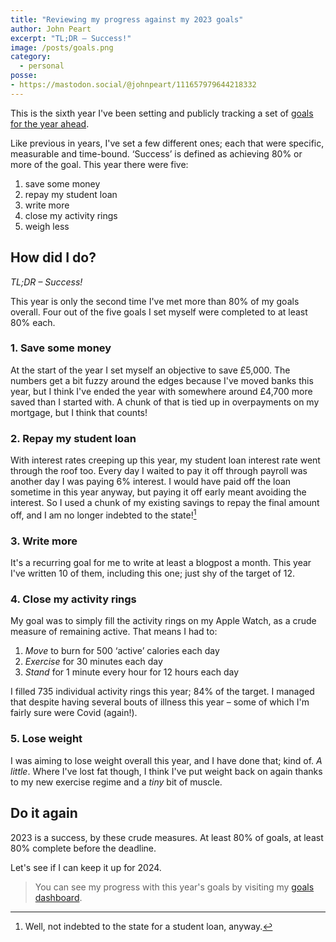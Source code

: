 ```yaml
---
title: "Reviewing my progress against my 2023 goals"
author: John Peart
excerpt: "TL;DR – Success!"
image: /posts/goals.png
category:
  - personal
posse: 
- https://mastodon.social/@johnpeart/111657979644218332
---
```


This is the sixth year I've been setting and publicly tracking a set of [goals for the year ahead](https://www.johnpe.art/goals/). 

Like previous in years, I've set a few different ones; each that were specific, measurable and time-bound. ‘Success’ is defined as achieving 80% or more of the goal. This year there were five:

1. save some money
2. repay my student loan
3. write more
4. close my activity rings
5. weigh less

## How did I do?

*TL;DR – Success!*

This year is only the second time I've met more than 80% of my goals overall. Four out of the five goals I set myself were completed to at least 80% each. 

### 1. Save some money

At the start of the year I set myself an objective to save £5,000. The numbers get a bit fuzzy around the edges because I've moved banks this year, but I think I've ended the year with somewhere around £4,700 more saved than I started with. A chunk of that is tied up in overpayments on my mortgage, but I think that counts!

### 2. Repay my student loan

With interest rates creeping up this year, my student loan interest rate went through the roof too. Every day I waited to pay it off through payroll was another day I was paying 6% interest. I would have paid off the loan sometime in this year anyway, but paying it off early meant avoiding the interest. So I used a chunk of my existing savings to repay the final amount off, and I am no longer indebted to the state![^debt]

[^debt]: Well, not indebted to the state for a student loan, anyway.

### 3. Write more

It's a recurring goal for me to write at least a blogpost a month. This year I've written 10 of them, including this one; just shy of the target of 12.

### 4. Close my activity rings

My goal was to simply fill the activity rings on my Apple Watch, as a crude measure of remaining active. That means I had to:

1. *Move* to burn for 500 ‘active’ calories each day
2. *Exercise* for 30 minutes each day
3. *Stand* for 1 minute every hour for 12 hours each day

I filled 735 individual activity rings this year; 84% of the target. I managed that despite having several bouts of illness this year – some of which I'm fairly sure were Covid (again!). 

### 5. Lose weight

I was aiming to lose weight overall this year, and I have done that; kind of. *A little*. Where I've lost fat though, I think I've put weight back on again thanks to my new exercise regime and a *tiny* bit of muscle.

## Do it again

2023 is a success, by these crude measures. At least 80% of goals, at least 80% complete before the deadline.

Let's see if I can keep it up for 2024.

> You can see my progress with this year's goals by visiting my [goals dashboard](/goals/).
